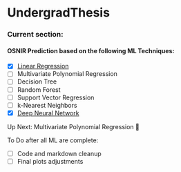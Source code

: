 # UndergradThesis

### Current section:
#### OSNIR Prediction based on the following ML Techniques:

- [x] [Linear Regression](/Machine%20Learning%20Techniques/Linear%20Regression/OSNIR_Linear_Regression.ipynb)
- [ ] Multivariate Polynomial Regression
- [ ] Decision Tree
- [ ] Random Forest
- [ ] Support Vector Regression
- [ ] k-Nearest Neighbors
- [x] [Deep Neural Network](/Machine%20Learning%20Techniques/Neural%20Network/OSNIR_NeuralNetwork.ipynb)

Up Next: Multivariate Polynomial Regression :robot:

To Do after all ML are complete:
- [ ] Code and markdown cleanup
- [ ] Final plots adjustments
